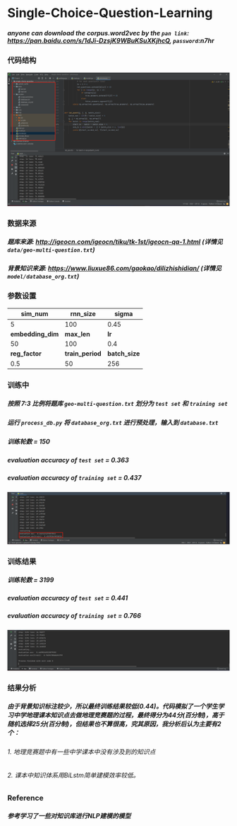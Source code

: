 # Single-Choice-Question-Learning

##### anyone can download the corpus.word2vec by the `pan link`: https://pan.baidu.com/s/1dJi-DzsjK9WBuKSuXKjhcQ, `password`:n7hr

### 代码结构
<img src="image.assets/structure.png" alt="structure" style="zoom:67%;" />

### 数据来源
##### 题库来源: http://igeocn.com/igeocn/tiku/tk-1st/igeocn-qa-1.html (详情见`data/geo-multi-question.txt`)
##### 背景知识来源: https://www.liuxue86.com/gaokao/dilizhishidian/ (详情见`model/database_org.txt`)


### 参数设置

| **sim_num**         | **rnn_size**   | **sigma** |
|---------- | -------------- | --------------- |
| 5       | 100           | 0.45              |
| **embedding_dim** | **max_len** | **lr** |
| 50  | 100             | 0.4               |
| **reg_factor** | **train_period** | **batch_size** |
| 0.5  | 50             | 256               |

### 训练中
##### 按照 **7:3** 比例将题库 `geo-multi-question.txt` 划分为 `test set` 和 `training set`
##### 运行 `process_db.py` 将 `database_org.txt` 进行预处理，输入到 `database.txt`
##### 训练轮数 = 150
##### evaluation accuracy of `test set` = 0.363
##### evaluation accuracy of `training set` = 0.437
<img src="image.assets/running.png" alt="running" style="zoom:67%;" />


### 训练结果
##### 训练轮数 = 3199
##### evaluation accuracy of `test set` = 0.441
##### evaluation accuracy of `training set` = 0.766
<img src="image.assets/res.png" alt="res" style="zoom:67%;" />

### 结果分析
##### 由于背景知识标注较少，所以最终训练结果较低(0.44)。代码模拟了一个学生学习中学地理课本知识点去做地理竞赛题的过程，最终得分为44分(百分制)，高于随机选择25分(百分制)，但结果也不算很高，究其原因，我分析后认为主要有2个：
###### 1. 地理竞赛题中有一些中学课本中没有涉及到的知识点
###### 2. 课本中知识体系用BiLstm简单建模效率较低。

### Reference
##### 参考学习了一些对知识库进行NLP建模的模型
